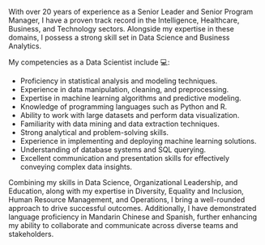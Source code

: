 With over 20 years of experience as a Senior Leader and Senior Program Manager, I have a proven track record in the Intelligence, Healthcare, Business, and Technology sectors. Alongside my expertise in these domains, I possess a strong skill set in Data Science and Business Analytics. 

My competencies as a Data Scientist include :computer::
- Proficiency in statistical analysis and modeling techniques.
- Experience in data manipulation, cleaning, and preprocessing.
- Expertise in machine learning algorithms and predictive modeling.
- Knowledge of programming languages such as Python and R.
- Ability to work with large datasets and perform data visualization.
- Familiarity with data mining and data extraction techniques.
- Strong analytical and problem-solving skills.
- Experience in implementing and deploying machine learning solutions.
- Understanding of database systems and SQL querying.
- Excellent communication and presentation skills for effectively conveying complex data insights.

Combining my skills in Data Science, Organizational Leadership, and Education, along with my expertise in Diversity, Equality and Inclusion, Human Resource Management, and Operations, I bring a well-rounded approach to drive successful outcomes. Additionally, I have demonstrated language proficiency in Mandarin Chinese and Spanish, further enhancing my ability to collaborate and communicate across diverse teams and stakeholders.
